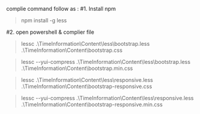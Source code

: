 ﻿complie command follow as :
#1. Install npm

> npm install -g less

#2. open powershell & complier file

> lessc .\TimeInformation\Content\less\bootstrap.less .\TimeInformation\Content\bootstrap.css

> lessc --yui-compress .\TimeInformation\Content\less\bootstrap.less .\TimeInformation\Content\bootstrap.min.css

> lessc .\TimeInformation\Content\less\responsive.less .\TimeInformation\Content\bootstrap-responsive.css

> lessc --yui-compress .\TimeInformation\Content\less\responsive.less .\TimeInformation\Content\bootstrap-responsive.min.css